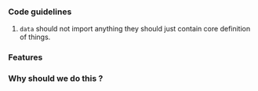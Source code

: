 ### Code guidelines

1. ```data``` should not import anything they should just contain core definition of things.

### Features

### Why should we do this ?